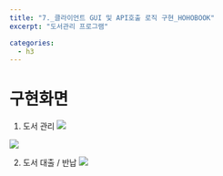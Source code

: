```yaml
---
title: "7._클라이언트 GUI 및 API호출 로직 구현_HOHOBOOK"
excerpt: "도서관리 프로그램"

categories:
  - h3
---
```


# 구현화면
  1. 도서 관리
  ![](https://velog.velcdn.com/images/wg_cat/post/e65f4ed4-c496-4ad2-a885-a0a614cf1124/image.png)

  ![](https://velog.velcdn.com/images/wg_cat/post/c523d0ae-80ec-4d26-a836-234d73a8cf4e/image.png)

  2. 도서 대출 / 반납
  ![](https://velog.velcdn.com/images/wg_cat/post/2660e8e1-95e4-4791-9658-242cf12a4bc2/image.png)